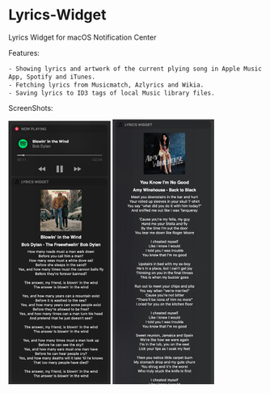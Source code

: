 # Lyrics-Widget
Lyrics Widget for macOS Notification Center

Features:  

```
- Showing lyrics and artwork of the current plying song in Apple Music App, Spotify and iTunes.  
- Fetching lyrics from Musicmatch, Azlyrics and Wikia.  
- Saving lyrics to ID3 tags of local Music library files.  
```
ScreenShots:  

<img src="https://raw.githubusercontent.com/hamedafra/Lyrics-Widget/master/screenshot/Screen%20Shot-1.png" width="40%">
<img src="https://raw.githubusercontent.com/hamedafra/Lyrics-Widget/master/screenshot/Screen%20Shot-2.png" width="40%">
